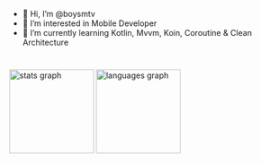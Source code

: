 - 👋 Hi, I’m @boysmtv
- 👀 I’m interested in Mobile Developer
- 🌱 I’m currently learning Kotlin, Mvvm, Koin, Coroutine & Clean Architecture

<!---
boysmtv/boysmtv is a ✨ special ✨ repository because its `README.md` (this file) appears on your GitHub profile.
You can click the Preview link to take a look at your changes.
--->


###

<br clear="both">

<div align="left">
  <img src="https://github-readme-stats.vercel.app/api?hide_title=false&hide_rank=false&show_icons=true&include_all_commits=true&count_private=true&disable_animations=false&theme=dracula&locale=en&hide_border=false&username=boysmtv" height="150" alt="stats graph"  />
  <img src="https://github-readme-stats.vercel.app/api/top-langs?locale=en&hide_title=false&layout=compact&card_width=320&langs_count=5&theme=dracula&hide_border=false&username=boysmtv" height="150" alt="languages graph"  />
</div>

###
